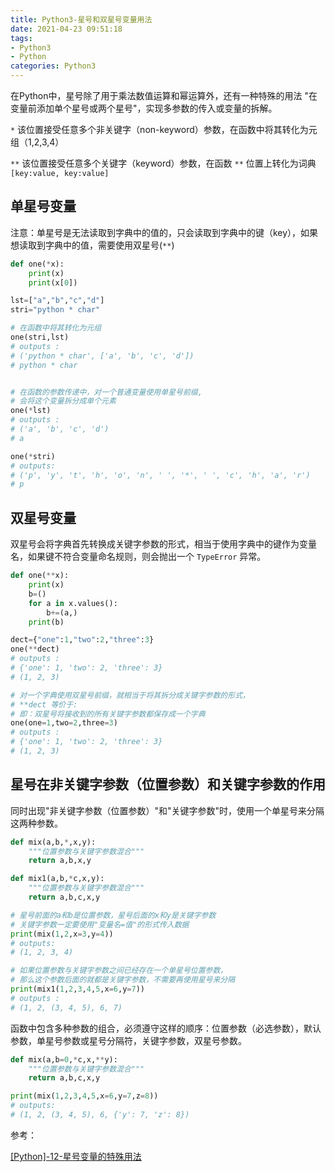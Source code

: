 ```yaml
---
title: Python3-星号和双星号变量用法
date: 2021-04-23 09:51:18
tags:
- Python3
- Python
categories: Python3
---
```


在Python中，星号除了用于乘法数值运算和幂运算外，还有一种特殊的用法 "在变量前添加单个星号或两个星号"，实现多参数的传入或变量的拆解。

`*`  该位置接受任意多个非关键字（non-keyword）参数，在函数中将其转化为元组（1,2,3,4）

`**` 该位置接受任意多个关键字（keyword）参数，在函数 `**` 位置上转化为词典  `[key:value, key:value]`
<!--more-->
## 单星号变量

注意：单星号是无法读取到字典中的值的，只会读取到字典中的键（key），如果想读取到字典中的值，需要使用双星号(`**`)

```py
def one(*x):
    print(x)
    print(x[0])

lst=["a","b","c","d"]
stri="python * char"

# 在函数中将其转化为元组
one(stri,lst)
# outputs :
# ('python * char', ['a', 'b', 'c', 'd'])
# python * char


# 在函数的参数传递中，对一个普通变量使用单星号前缀,
# 会将这个变量拆分成单个元素
one(*lst)
# outputs :
# ('a', 'b', 'c', 'd')
# a

one(*stri)
# outputs:
# ('p', 'y', 't', 'h', 'o', 'n', ' ', '*', ' ', 'c', 'h', 'a', 'r')
# p
```

## 双星号变量

双星号会将字典首先转换成关键字参数的形式，相当于使用字典中的键作为变量名，如果键不符合变量命名规则，则会抛出一个 `TypeError` 异常。

```py
def one(**x):
    print(x)
    b=()
    for a in x.values():
        b+=(a,)
    print(b)

dect={"one":1,"two":2,"three":3}
one(**dect)
# outputs :
# {'one': 1, 'two': 2, 'three': 3}
# (1, 2, 3)

# 对一个字典使用双星号前缀，就相当于将其拆分成关键字参数的形式，
# **dect 等价于:
# 即：双星号将接收到的所有关键字参数都保存成一个字典
one(one=1,two=2,three=3)
# outputs :
# {'one': 1, 'two': 2, 'three': 3}
# (1, 2, 3)
```

## 星号在非关键字参数（位置参数）和关键字参数的作用

同时出现"非关键字参数（位置参数）"和"关键字参数"时，使用一个单星号来分隔这两种参数。

```py
def mix(a,b,*,x,y):
    """位置参数与关键字参数混合"""
    return a,b,x,y

def mix1(a,b,*c,x,y):
    """位置参数与关键字参数混合"""
    return a,b,c,x,y

# 星号前面的a和b是位置参数，星号后面的x和y是关键字参数
# 关键字参数一定要使用"变量名=值"的形式传入数据
print(mix(1,2,x=3,y=4))
# outputs:
# (1, 2, 3, 4)

# 如果位置参数与关键字参数之间已经存在一个单星号位置参数，
# 那么这个参数后面的就都是关键字参数，不需要再使用星号来分隔
print(mix1(1,2,3,4,5,x=6,y=7))
# outputs :
# (1, 2, (3, 4, 5), 6, 7)
```

函数中包含多种参数的组合，必须遵守这样的顺序：位置参数（必选参数），默认参数，单星号参数或星号分隔符，关键字参数，双星号参数。

```py
def mix(a,b=0,*c,x,**y):
    """位置参数与关键字参数混合"""
    return a,b,c,x,y

print(mix(1,2,3,4,5,x=6,y=7,z=8))
# outputs:
# (1, 2, (3, 4, 5), 6, {'y': 7, 'z': 8})
```

参考：

[[Python]-12-星号变量的特殊用法](https://www.qingsword.com/qing/python-12.html)